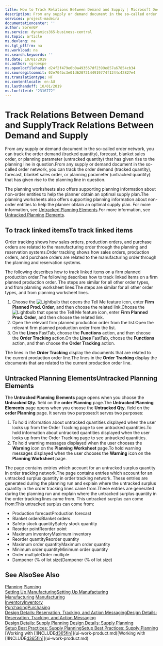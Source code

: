 ```yaml
---
title: How to Track Relations Between Demand and Supply | Microsoft Docs
description: From any supply or demand document in the so-called order network, you can track the order demand (tracked quantity), forecast, blanket sales order, or planning parameter (untracked quantity) that has given rise to the planning line in question.
services: project-madeira
documentationcenter: ''
author: SorenGP
ms.service: dynamics365-business-central
ms.topic: article
ms.devlang: na
ms.tgt_pltfrm: na
ms.workload: na
ms.search.keywords: ''
ms.date: 10/01/2019
ms.author: sgroespe
ms.openlocfilehash: d24f2f479e0b0a493567df2399e857a67854cb34
ms.sourcegitcommit: 02e704bc3e01d62072144919774f1244c42827e4
ms.translationtype: HT
ms.contentlocale: en-AU
ms.lasthandoff: 10/01/2019
ms.locfileid: "2316772"
---
```

# <a name="track-relations-between-demand-and-supply"></a><span data-ttu-id="ce71c-103">Track Relations Between Demand and Supply</span><span class="sxs-lookup"><span data-stu-id="ce71c-103">Track Relations Between Demand and Supply</span></span>
<span data-ttu-id="ce71c-104">From any supply or demand document in the so-called order network, you can track the order demand (tracked quantity), forecast, blanket sales order, or planning parameter (untracked quantity) that has given rise to the planning line in question.</span><span class="sxs-lookup"><span data-stu-id="ce71c-104">From any supply or demand document in the so-called order network, you can track the order demand (tracked quantity), forecast, blanket sales order, or planning parameter (untracked quantity) that has given rise to the planning line in question.</span></span>

<span data-ttu-id="ce71c-105">The planning worksheets also offers supporting planning information about non-order entities to help the planner obtain an optimal supply plan.</span><span class="sxs-lookup"><span data-stu-id="ce71c-105">The planning worksheets also offers supporting planning information about non-order entities to help the planner obtain an optimal supply plan.</span></span> <span data-ttu-id="ce71c-106">For more information, see [Untracked Planning Elements](production-how-track-demand-supply.md#untracked-planning-elements).</span><span class="sxs-lookup"><span data-stu-id="ce71c-106">For more information, see [Untracked Planning Elements](production-how-track-demand-supply.md#untracked-planning-elements).</span></span>

## <a name="to-track-linked-items"></a><span data-ttu-id="ce71c-107">To track linked items</span><span class="sxs-lookup"><span data-stu-id="ce71c-107">To track linked items</span></span>
<span data-ttu-id="ce71c-108">Order tracking shows how sales orders, production orders, and purchase orders are related to the manufacturing order through the planning and reservation systems.</span><span class="sxs-lookup"><span data-stu-id="ce71c-108">Order tracking shows how sales orders, production orders, and purchase orders are related to the manufacturing order through the planning and reservation systems.</span></span>

<span data-ttu-id="ce71c-109">The following describes how to track linked items on a firm planned production order.</span><span class="sxs-lookup"><span data-stu-id="ce71c-109">The following describes how to track linked items on a firm planned production order.</span></span> <span data-ttu-id="ce71c-110">The steps are similar for all other order types, and from planning worksheet lines.</span><span class="sxs-lookup"><span data-stu-id="ce71c-110">The steps are similar for all other order types, and from planning worksheet lines.</span></span>

1. <span data-ttu-id="ce71c-111">Choose the ![Lightbulb that opens the Tell Me feature](media/ui-search/search_small.png "Tell me what you want to do") icon, enter **Firm Planned Prod. Order**, and then choose the related link.</span><span class="sxs-lookup"><span data-stu-id="ce71c-111">Choose the ![Lightbulb that opens the Tell Me feature](media/ui-search/search_small.png "Tell me what you want to do") icon, enter **Firm Planned Prod. Order**, and then choose the related link.</span></span>
2. <span data-ttu-id="ce71c-112">Open the relevant firm planned production order from the list.</span><span class="sxs-lookup"><span data-stu-id="ce71c-112">Open the relevant firm planned production order from the list.</span></span>
3. <span data-ttu-id="ce71c-113">On the **Lines** FastTab, choose the **Functions** action, and then choose the **Order Tracking** action.</span><span class="sxs-lookup"><span data-stu-id="ce71c-113">On the **Lines** FastTab, choose the **Functions** action, and then choose the **Order Tracking** action.</span></span>

<span data-ttu-id="ce71c-114">The lines in the **Order Tracking** display the documents that are related to the current production order line.</span><span class="sxs-lookup"><span data-stu-id="ce71c-114">The lines in the **Order Tracking** display the documents that are related to the current production order line.</span></span>

## <a name="untracked-planning-elements"></a><span data-ttu-id="ce71c-115">Untracked Planning Elements</span><span class="sxs-lookup"><span data-stu-id="ce71c-115">Untracked Planning Elements</span></span>
<span data-ttu-id="ce71c-116">The **Untracked Planning Elements** page opens when you choose the **Untracked Qty.** field on the **order Planning** page.</span><span class="sxs-lookup"><span data-stu-id="ce71c-116">The **Untracked Planning Elements** page opens when you choose the **Untracked Qty.** field on the **order Planning** page.</span></span> <span data-ttu-id="ce71c-117">It serves two purposes:</span><span class="sxs-lookup"><span data-stu-id="ce71c-117">It serves two purposes:</span></span>

1. <span data-ttu-id="ce71c-118">To hold information about untracked quantities displayed when the user looks up from the Order Tracking page to see untracked quantities.</span><span class="sxs-lookup"><span data-stu-id="ce71c-118">To hold information about untracked quantities displayed when the user looks up from the Order Tracking page to see untracked quantities.</span></span>
2. <span data-ttu-id="ce71c-119">To hold warning messages displayed when the user chooses the **Warning** icon on the **Planning Worksheet** page.</span><span class="sxs-lookup"><span data-stu-id="ce71c-119">To hold warning messages displayed when the user chooses the **Warning** icon on the **Planning Worksheet** page.</span></span>

<span data-ttu-id="ce71c-120">The page contains entries which account for an untracked surplus quantity in order tracking network.</span><span class="sxs-lookup"><span data-stu-id="ce71c-120">The page contains entries which account for an untracked surplus quantity in order tracking network.</span></span> <span data-ttu-id="ce71c-121">These entries are generated during the planning run and explain where the untracked surplus quantity in the order tracking lines came from.</span><span class="sxs-lookup"><span data-stu-id="ce71c-121">These entries are generated during the planning run and explain where the untracked surplus quantity in the order tracking lines came from.</span></span> <span data-ttu-id="ce71c-122">This untracked surplus can come from:</span><span class="sxs-lookup"><span data-stu-id="ce71c-122">This untracked surplus can come from:</span></span>

- <span data-ttu-id="ce71c-123">Production forecast</span><span class="sxs-lookup"><span data-stu-id="ce71c-123">Production forecast</span></span>
- <span data-ttu-id="ce71c-124">Blanket orders</span><span class="sxs-lookup"><span data-stu-id="ce71c-124">Blanket orders</span></span>
- <span data-ttu-id="ce71c-125">Safety stock quantity</span><span class="sxs-lookup"><span data-stu-id="ce71c-125">Safety stock quantity</span></span>
- <span data-ttu-id="ce71c-126">Reorder point</span><span class="sxs-lookup"><span data-stu-id="ce71c-126">Reorder point</span></span>
- <span data-ttu-id="ce71c-127">Maximum inventory</span><span class="sxs-lookup"><span data-stu-id="ce71c-127">Maximum inventory</span></span>
- <span data-ttu-id="ce71c-128">Reorder quantity</span><span class="sxs-lookup"><span data-stu-id="ce71c-128">Reorder quantity</span></span>
- <span data-ttu-id="ce71c-129">Maximum order quantity</span><span class="sxs-lookup"><span data-stu-id="ce71c-129">Maximum order quantity</span></span>
- <span data-ttu-id="ce71c-130">Minimum order quantity</span><span class="sxs-lookup"><span data-stu-id="ce71c-130">Minimum order quantity</span></span>
- <span data-ttu-id="ce71c-131">Order multiple</span><span class="sxs-lookup"><span data-stu-id="ce71c-131">Order multiple</span></span>
- <span data-ttu-id="ce71c-132">Dampener (% of lot size)</span><span class="sxs-lookup"><span data-stu-id="ce71c-132">Dampener (% of lot size)</span></span>

## <a name="see-also"></a><span data-ttu-id="ce71c-133">See Also</span><span class="sxs-lookup"><span data-stu-id="ce71c-133">See Also</span></span>  
<span data-ttu-id="ce71c-134">[Planning](production-planning.md) </span><span class="sxs-lookup"><span data-stu-id="ce71c-134">[Planning](production-planning.md) </span></span>  
[<span data-ttu-id="ce71c-135">Setting Up Manufacturing</span><span class="sxs-lookup"><span data-stu-id="ce71c-135">Setting Up Manufacturing</span></span>](production-configure-production-processes.md)  
<span data-ttu-id="ce71c-136">[Manufacturing](production-manage-manufacturing.md)  </span><span class="sxs-lookup"><span data-stu-id="ce71c-136">[Manufacturing](production-manage-manufacturing.md)  </span></span>  
[<span data-ttu-id="ce71c-137">Inventory</span><span class="sxs-lookup"><span data-stu-id="ce71c-137">Inventory</span></span>](inventory-manage-inventory.md)  
[<span data-ttu-id="ce71c-138">Purchasing</span><span class="sxs-lookup"><span data-stu-id="ce71c-138">Purchasing</span></span>](purchasing-manage-purchasing.md)  
[<span data-ttu-id="ce71c-139">Design Details: Reservation, Tracking, and Action Messaging</span><span class="sxs-lookup"><span data-stu-id="ce71c-139">Design Details: Reservation, Tracking, and Action Messaging</span></span>](design-details-reservation-order-tracking-and-action-messaging.md)  
<span data-ttu-id="ce71c-140">[Design Details: Supply Planning](design-details-supply-planning.md) </span><span class="sxs-lookup"><span data-stu-id="ce71c-140">[Design Details: Supply Planning](design-details-supply-planning.md) </span></span>  
[<span data-ttu-id="ce71c-141">Setup Best Practices: Supply Planning</span><span class="sxs-lookup"><span data-stu-id="ce71c-141">Setup Best Practices: Supply Planning</span></span>](setup-best-practices-supply-planning.md)  
<span data-ttu-id="ce71c-142">[Working with [!INCLUDE[d365fin](includes/d365fin_md.md)]](ui-work-product.md)</span><span class="sxs-lookup"><span data-stu-id="ce71c-142">[Working with [!INCLUDE[d365fin](includes/d365fin_md.md)]](ui-work-product.md)</span></span>
